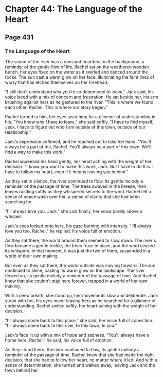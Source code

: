# Chapter 44: The Language of the Heart


## Page 431
### The Language of the Heart

The sound of the river was a constant heartbeat in the background, a reminder of the gentle flow of life. Rachel sat on the weathered wooden bench, her eyes fixed on the water as it swirled and danced around the rocks. The sun cast a warm glow on her face, illuminating the faint lines of worry that had etched themselves on her forehead.

"I still don't understand why you're so determined to leave," Jack said, his voice laced with a mix of concern and frustration. He sat beside her, his arm brushing against hers as he gestured to the river. "This is where we found each other, Rachel. This is where our story began."

Rachel turned to him, her eyes searching for a glimmer of understanding in his. "You know why I have to leave," she said softly. "I have to find myself, Jack. I have to figure out who I am outside of this town, outside of our relationship."

Jack's expression softened, and he reached out to take her hand. "You'll always be a part of me, Rachel. You'll always be a part of this town. We'll find a way to make this work."

Rachel squeezed his hand gently, her heart aching with the weight of her decision. "I know you want to make this work, Jack. But I have to do this. I have to follow my heart, even if it means leaving you behind."

As they sat in silence, the river continued to flow, its gentle melody a reminder of the passage of time. The trees swayed in the breeze, their leaves rustling softly as they whispered secrets to the wind. Rachel felt a sense of peace wash over her, a sense of clarity that she had been searching for.

"I'll always love you, Jack," she said finally, her voice barely above a whisper.

Jack's eyes locked onto hers, his gaze burning with intensity. "I'll always love you too, Rachel," he replied, his voice full of emotion.

As they sat there, the world around them seemed to slow down. The river's flow became a gentle trickle, the trees froze in place, and the wind ceased its whispers. In that moment, it was just the two of them, suspended in a world of their own making.

But even as they sat there, the world outside was moving forward. The sun continued to shine, casting its warm glow on the landscape. The river flowed on, its gentle melody a reminder of the passage of time. And Rachel knew that she couldn't stay here forever, trapped in a world of her own making.

With a deep breath, she stood up, her movements slow and deliberate. Jack stood with her, his eyes never leaving hers as he searched for a glimmer of understanding. Rachel smiled softly, her heart aching with the weight of her decision.

"I'll always come back to this place," she said, her voice full of conviction. "I'll always come back to this river, to this town, to you."

Jack's face lit up with a mix of hope and sadness. "You'll always have a home here, Rachel," he said, his voice full of emotion.

As they stood there, the river continued to flow, its gentle melody a reminder of the passage of time. Rachel knew that she had made the right decision, that she had to follow her heart, no matter where it led. And with a sense of determination, she turned and walked away, leaving Jack and the town behind her.
